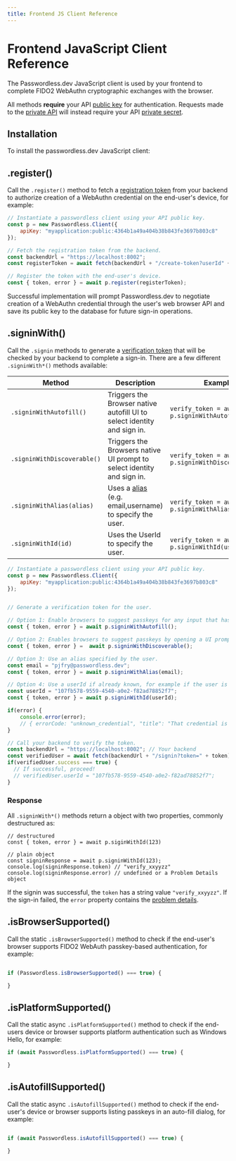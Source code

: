 ```yaml
---
title: Frontend JS Client Reference
---
```

# Frontend JavaScript Client Reference

The Passwordless.dev JavaScript client is used by your frontend to complete FIDO2 WebAuthn cryptographic exchanges with the browser.

All methods **require** your API [public key](concepts.html#api-keys) for authentication. Requests made to the [private API](api) will instead require your API [private secret](concepts.html#api-keys).

## Installation

To install the passwordless.dev JavaScript client:

<CodeSwitcher :languages="{bash1:'yarn',bash2:'npm',es6:'ES6',html:'html'}">
<template v-slot:bash1>

```bash
yarn add @passwordlessdev/passwordless-client
```
In all cases, your frontend must import the library to call the methods in this document:
```js
import { Client } from '@passwordlessdev/passwordless-client';
const p = new Client({ apiKey: "" })
```
</template>
<template v-slot:bash2>

```bash
npm install @passwordlessdev/passwordless-client
```
In all cases, your frontend must import the library to call the methods in this document:
```js
import { Client } from '@passwordlessdev/passwordless-client';
const p = new Client({ apiKey: "" })
```
</template>
<template v-slot:es6>

In all cases, your frontend must import the library to call the methods in this document:

```html
<script type="module">
import { Client } from "https://cdn.passwordless.dev/dist/1.1.0/esm/passwordless.min.mjs"
const p = new Client({ apiKey: "" })
</script>
```
</template>
<template v-slot:script>

```html
<script src="https://cdn.passwordless.dev/dist/1.1.0/umd/passwordless.umd.min.js" crossorigin="anonymous"></script>
```
In all cases, your frontend must import the library to call the methods in this document:
```html
<script>
const p = new Passwordless.Client({ apiKey: "" });
</script>
```

</template>
</CodeSwitcher>

## .register()

Call the `.register()` method to fetch a [registration token](concepts.html#tokens) from your backend to authorize creation of a WebAuthn credential on the end-user's device, for example:

```js
// Instantiate a passwordless client using your API public key.
const p = new Passwordless.Client({
    apiKey: "myapplication:public:4364b1a49a404b38b843fe3697b803c8"
});

// Fetch the registration token from the backend.
const backendUrl = "https://localhost:8002";
const registerToken = await fetch(backendUrl + "/create-token?userId" + userId).then(r => r.json());

// Register the token with the end-user's device.
const { token, error } = await p.register(registerToken);
```

Successful implementation will prompt Passwordless.dev to negotiate creation of a WebAuthn credential through the user's web browser API and save its public key to the database for future sign-in operations.

## .signinWith()

Call the `.signin` methods to generate a [verification token](concepts.html#tokens) that will be checked by your backend to complete a sign-in. There are a few different `.signinWith*()` methods available:

|Method|Description|Example|
|------|-----------|-------|
|`.signinWithAutofill()`|Triggers the Browser native autofill UI to select identity and sign in.|`verify_token = await p.signinWithAutofill();`|
|`.signinWithDiscoverable()`|Triggers the Browsers native UI prompt to select identity and sign in. |`verify_token = await p.signinWithDiscoverable();`|
|`.signinWithAlias(alias)`|Uses a [alias](api.html#alias) (e.g. email,username) to specify the user.|`verify_token = await p.signinWithAlias(email);`|
|`.signinWithId(id)`|Uses the UserId to specify the user.|`verify_token = await p.signinWithId(userId);`|

```js
// Instantiate a passwordless client using your API public key.
const p = new Passwordless.Client({
    apiKey: "myapplication:public:4364b1a49a404b38b843fe3697b803c8"
});


// Generate a verification token for the user.

// Option 1: Enable browsers to suggest passkeys for any input that has autofill="webauthn" (only works with discoverable passkeys).
const { token, error } = await p.signinWithAutofill();

// Option 2: Enables browsers to suggest passkeys by opening a UI prompt (only works with discoverable passkeys).
const { token, error } =  await p.signinWithDiscoverable();

// Option 3: Use an alias specified by the user.
const email = "pjfry@passwordless.dev";
const { token, error } = await p.signinWithAlias(email);

// Option 4: Use a userId if already known, for example if the user is re-authenticating.
const userId = "107fb578-9559-4540-a0e2-f82ad78852f7";
const { token, error } = await p.signinWithId(userId);

if(error) {
    console.error(error);
    // { errorCode: "unknown_credential", "title": "That credential is not registered with this website", "details": "..."}
}

// Call your backend to verify the token.
const backendUrl = "https://localhost:8002"; // Your backend
const verifiedUser = await fetch(backendUrl + "/signin?token=" + token).then(r => r.json());
if(verifiedUser.success === true) {
  // If successful, proceed!
  // verifiedUser.userId = "107fb578-9559-4540-a0e2-f82ad78852f7";
}
```

### Response

All `.signinWith*()` methods return a object with two properties, commonly destructured as:
```
// destructured
const { token, error } = await p.siginWithId(123)

// plain object
const signinResponse = await p.signinWithId(123);
console.log(signinResponse.token) // "verify_xxyyzz"
console.log(signinResponse.error) // undefined or a Problem Details object

```

If the signin was successful, the `token` has a string value `"verify_xxyyzz"`. If the sign-in failed, the `error` property contains the [problem details](errors.html#problem-details).

## .isBrowserSupported()

Call the static `.isBrowserSupported()` method to check if the end-user's browser supports FIDO2 WebAuth passkey-based authentication, for example:

```js

if (Passwordless.isBrowserSupported() === true) {

}
```

## .isPlatformSupported()


Call the static async `.isPlatformSupported()` method to check if the end-users device or browser supports platform authentication such as Windows Hello, for example:

```js
if (await Passwordless.isPlatformSupported() === true) {

}
```

## .isAutofillSupported()

Call the static async `.isAutofillSupported()` method to check if the end-user's device or browser supports listing passkeys in an auto-fill dialog, for example:

```js

if (await Passwordless.isAutofillSupported() === true) {

}
```
